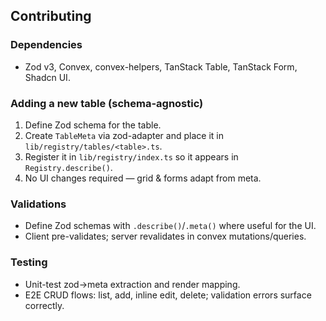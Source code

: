 ## Contributing

### Dependencies
- Zod v3, Convex, convex-helpers, TanStack Table, TanStack Form, Shadcn UI.

### Adding a new table (schema-agnostic)
1. Define Zod schema for the table.
2. Create `TableMeta` via zod-adapter and place it in `lib/registry/tables/<table>.ts`.
3. Register it in `lib/registry/index.ts` so it appears in `Registry.describe()`.
4. No UI changes required — grid & forms adapt from meta.

### Validations
- Define Zod schemas with `.describe()`/`.meta()` where useful for the UI.
- Client pre-validates; server revalidates in convex mutations/queries.

### Testing
- Unit-test zod→meta extraction and render mapping.
- E2E CRUD flows: list, add, inline edit, delete; validation errors surface correctly.

